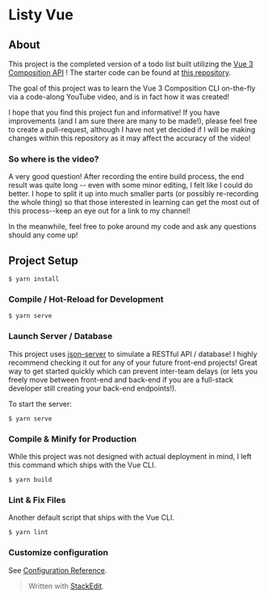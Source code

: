 # Listy Vue

## About

This project is the completed version of a todo list built utilizing the [Vue 3 Composition API](https://v3.vuejs.org/guide/composition-api-introduction.html#why-composition-api) ! The starter code can be found at [this repository](https://github.com/ibrahidm/listy-vue-starter-code). 

The goal of this project was to learn the Vue 3 Composition CLI on-the-fly via a code-along YouTube video, and is in fact how it was created!

I hope that you find this project fun and informative! If you have improvements (and I am sure there are many to be made!), please feel free to create a pull-request, although I have not yet decided if I will be making changes within this repository as it may affect the accuracy of the video! 


### So where is the video? 
A very good question! After recording the entire build process, the end result was quite long -- even with some minor editing, I felt like I could do better. I hope to split it up into much smaller parts (or possibly re-recording the whole thing) so that those interested in learning can get the most out of this process--keep an eye out for a link to my channel!

In the meanwhile, feel free to poke around my code and ask any questions should any come up! 


## Project Setup

```
$ yarn install
``` 

### Compile / Hot-Reload for Development

```
$ yarn serve
```

### Launch Server / Database
This project uses [json-server](https://github.com/typicode/json-server) to simulate a RESTful API / database! I highly recommend checking it out for any of your future front-end projects! Great way to get started quickly which can prevent inter-team delays (or lets you freely move between front-end and back-end if you are a full-stack developer still creating your back-end endpoints!). 

To start the server: 
```
$ yarn serve
```

### Compile & Minify for Production
While this project was not designed with actual deployment in mind, I left this command which ships with the Vue CLI. 
```
$ yarn build
```

### Lint & Fix Files
Another default script that ships with the Vue CLI. 
```
$ yarn lint
```
### Customize configuration
See [Configuration Reference](https://cli.vuejs.org/config/).


> Written with [StackEdit](https://stackedit.io/).